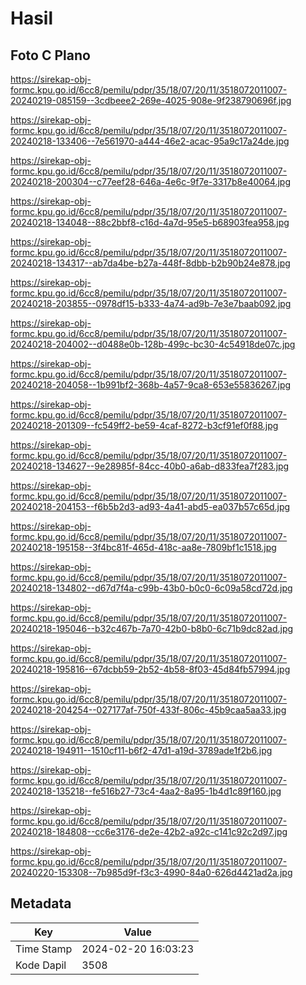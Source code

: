 # Hasil

## Foto C Plano

https://sirekap-obj-formc.kpu.go.id/6cc8/pemilu/pdpr/35/18/07/20/11/3518072011007-20240219-085159--3cdbeee2-269e-4025-908e-9f238790696f.jpg

https://sirekap-obj-formc.kpu.go.id/6cc8/pemilu/pdpr/35/18/07/20/11/3518072011007-20240218-133406--7e561970-a444-46e2-acac-95a9c17a24de.jpg

https://sirekap-obj-formc.kpu.go.id/6cc8/pemilu/pdpr/35/18/07/20/11/3518072011007-20240218-200304--c77eef28-646a-4e6c-9f7e-3317b8e40064.jpg

https://sirekap-obj-formc.kpu.go.id/6cc8/pemilu/pdpr/35/18/07/20/11/3518072011007-20240218-134048--88c2bbf8-c16d-4a7d-95e5-b68903fea958.jpg

https://sirekap-obj-formc.kpu.go.id/6cc8/pemilu/pdpr/35/18/07/20/11/3518072011007-20240218-134317--ab7da4be-b27a-448f-8dbb-b2b90b24e878.jpg

https://sirekap-obj-formc.kpu.go.id/6cc8/pemilu/pdpr/35/18/07/20/11/3518072011007-20240218-203855--0978df15-b333-4a74-ad9b-7e3e7baab092.jpg

https://sirekap-obj-formc.kpu.go.id/6cc8/pemilu/pdpr/35/18/07/20/11/3518072011007-20240218-204002--d0488e0b-128b-499c-bc30-4c54918de07c.jpg

https://sirekap-obj-formc.kpu.go.id/6cc8/pemilu/pdpr/35/18/07/20/11/3518072011007-20240218-204058--1b991bf2-368b-4a57-9ca8-653e55836267.jpg

https://sirekap-obj-formc.kpu.go.id/6cc8/pemilu/pdpr/35/18/07/20/11/3518072011007-20240218-201309--fc549ff2-be59-4caf-8272-b3cf91ef0f88.jpg

https://sirekap-obj-formc.kpu.go.id/6cc8/pemilu/pdpr/35/18/07/20/11/3518072011007-20240218-134627--9e28985f-84cc-40b0-a6ab-d833fea7f283.jpg

https://sirekap-obj-formc.kpu.go.id/6cc8/pemilu/pdpr/35/18/07/20/11/3518072011007-20240218-204153--f6b5b2d3-ad93-4a41-abd5-ea037b57c65d.jpg

https://sirekap-obj-formc.kpu.go.id/6cc8/pemilu/pdpr/35/18/07/20/11/3518072011007-20240218-195158--3f4bc81f-465d-418c-aa8e-7809bf1c1518.jpg

https://sirekap-obj-formc.kpu.go.id/6cc8/pemilu/pdpr/35/18/07/20/11/3518072011007-20240218-134802--d67d7f4a-c99b-43b0-b0c0-6c09a58cd72d.jpg

https://sirekap-obj-formc.kpu.go.id/6cc8/pemilu/pdpr/35/18/07/20/11/3518072011007-20240218-195046--b32c467b-7a70-42b0-b8b0-6c71b9dc82ad.jpg

https://sirekap-obj-formc.kpu.go.id/6cc8/pemilu/pdpr/35/18/07/20/11/3518072011007-20240218-195816--67dcbb59-2b52-4b58-8f03-45d84fb57994.jpg

https://sirekap-obj-formc.kpu.go.id/6cc8/pemilu/pdpr/35/18/07/20/11/3518072011007-20240218-204254--027177af-750f-433f-806c-45b9caa5aa33.jpg

https://sirekap-obj-formc.kpu.go.id/6cc8/pemilu/pdpr/35/18/07/20/11/3518072011007-20240218-194911--1510cf11-b6f2-47d1-a19d-3789ade1f2b6.jpg

https://sirekap-obj-formc.kpu.go.id/6cc8/pemilu/pdpr/35/18/07/20/11/3518072011007-20240218-135218--fe516b27-73c4-4aa2-8a95-1b4d1c89f160.jpg

https://sirekap-obj-formc.kpu.go.id/6cc8/pemilu/pdpr/35/18/07/20/11/3518072011007-20240218-184808--cc6e3176-de2e-42b2-a92c-c141c92c2d97.jpg

https://sirekap-obj-formc.kpu.go.id/6cc8/pemilu/pdpr/35/18/07/20/11/3518072011007-20240220-153308--7b985d9f-f3c3-4990-84a0-626d4421ad2a.jpg


## Metadata

| Key        | Value               |
| ---------- | ------------------- |
| Time Stamp | 2024-02-20 16:03:23 |
| Kode Dapil | 3508                |



